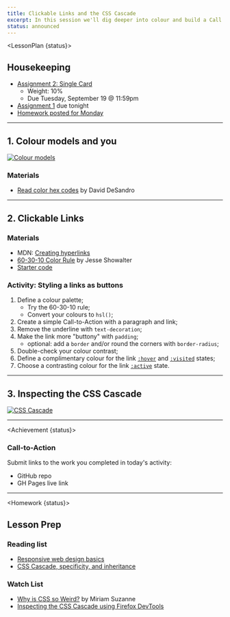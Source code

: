 ```yaml
---
title: Clickable Links and the CSS Cascade
excerpt: In this session we'll dig deeper into colour and build a Call to Action button out of a link.
status: announced
---
```


<script>
	import Homework from "$lib/components/Homework.svelte";
	import LessonPlan from "$lib/components/LessonPlan.svelte";
	import Achievement from "$lib/components/Achievement.svelte";
</script>


<LessonPlan {status}>

## Housekeeping
- [Assignment 2: Single Card](/courses/cpnt-260/assessments/assignment-2)
	- Weight: 10%
	- Due Tuesday, September 19 @ 11:59pm
- [Assignment 1](/courses/cpnt-260/assessments/assignment-1) due tonight
- [Homework posted for Monday](/courses/cpnt-260/day-5)

---

<h2>1. Colour models and you</h2>

[![Colour models](/images/slides/cpnt-260/colour.png)](/slides/cpnt-260/colour)

### Materials
- [Read color hex codes](https://www.youtube.com/watch?v=eqZqx6lRPe0) by David DeSandro

---

<h2>2. Clickable Links</h2>

### Materials
- MDN: [Creating hyperlinks](https://developer.mozilla.org/en-US/docs/Learn/HTML/Introduction_to_HTML/Creating_hyperlinks)
- [60-30-10 Color Rule](https://www.youtube.com/watch?v=UWwNIMHFdW4) by Jesse Showalter
- [Starter code](https://github.com/sait-wbdv/dailies-w23/tree/main/2023-01-23-html-images-links-color/03-call-to-action-starter)

### Activity: Styling a links as buttons
1. Define a colour palette;
	- Try the 60-30-10 rule;
	- Convert your colours to `hsl()`;
2. Create a simple Call-to-Action with a paragraph and link;
3. Remove the underline with `text-decoration`;
4. Make the link more "buttony" with `padding`;
    - optional: add a `border` and/or round the corners with `border-radius`;
5. Double-check your colour contrast;
6. Define a complimentary colour for the link [`:hover`](https://developer.mozilla.org/en-US/docs/Web/CSS/:hover) and [`:visited`](https://developer.mozilla.org/en-US/docs/Web/CSS/:visited) states;
7. Choose a contrasting colour for the link [`:active`](https://developer.mozilla.org/en-US/docs/Web/CSS/:active) state.

---

<h2>3. Inspecting the CSS Cascade</h2>

[![CSS Cascade](/images/slides/cpnt-260/css-cascade.png)](/slides/cpnt-260/css-cascade)

---

</LessonPlan>


<Achievement {status}>

### Call-to-Action
Submit links to the work you completed in today's activity:
- GitHub repo
- GH Pages live link

</Achievement>

---

<Homework {status}>

<h2>Lesson Prep</h2>

### Reading list
- [Responsive web design basics](https://web.dev/responsive-web-design-basics/)
- [CSS Cascade, specificity, and inheritance](https://developer.mozilla.org/en-US/docs/Learn/CSS/Building_blocks/Cascade_and_inheritance)

### Watch List
- [Why is CSS so Weird?](https://www.youtube.com/watch?v=aHUtMbJw8iA) by Miriam Suzanne
- [Inspecting the CSS Cascade using Firefox DevTools](https://www.youtube.com/watch?v=Sp9ZfSvpf7A)

</Homework>